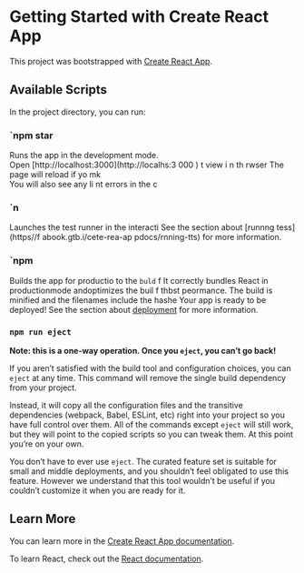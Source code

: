 # Getting Started with Create React App

This project was bootstrapped with [Create React App](https://github.com/facebook/create-react-app).

## Available Scripts 

In the project directory, you can run: 
### `npm star 
 
Runs the app in the development mode.  
Open [http://localhost:3000](http://localhs:3 000   ) t view      i n th rwser 
The page will reload if yo mk   
You will also see any li nt errors in the  c 
### `n
Launches the test runner in the interacti 
See the section about [runnng tess](https//f abook.gtb.i/cete-rea-ap pdocs/rnning-tts) for more information.
### `npm 
Builds the app for productio to the `buld` f
It correctly bundles React in productionmode andoptimizes the buil f thbst peormance.
The build is minified and the filenames include the hashe
Your app is ready to be deployed!
See the section about [deployment](https://facebook.github.io/create-react-app/docs/deployment) for more information.

### `npm run eject`

**Note: this is a one-way operation. Once you `eject`, you can’t go back!**

If you aren’t satisfied with the build tool and configuration choices, you can `eject` at any time. This command will remove the single build dependency from your project.

Instead, it will copy all the configuration files and the transitive dependencies (webpack, Babel, ESLint, etc) right into your project so you have full control over them. All of the commands except `eject` will still work, but they will point to the copied scripts so you can tweak them. At this point you’re on your own.

You don’t have to ever use `eject`. The curated feature set is suitable for small and middle deployments, and you shouldn’t feel obligated to use this feature. However we understand that this tool wouldn’t be useful if you couldn’t customize it when you are ready for it.

## Learn More

You can learn more in the [Create React App documentation](https://facebook.github.io/create-react-app/docs/getting-started).

To learn React, check out the [React documentation](https://reactjs.org/).
